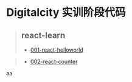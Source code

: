 # Digitalcity 实训阶段代码

>## react-learn
>- [001-react-helloworld](http://zhaozhuo.club/digicity/react-learn/001-helloworld/)

>- [002-react-counter](http://zhaozhuo.club/digicity/react-learn/002-react-counter/)

aa
